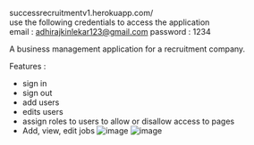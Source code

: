 successrecruitmentv1.herokuapp.com/                                                                                      
use the following credentials to access the application      
email : adhirajkinlekar123@gmail.com
password : 1234


A business management application for a recruitment company.

Features :
- sign in
- sign out
- add users
- edits users
- assign roles to users to allow or disallow access to pages
- Add, view, edit jobs
![image](https://user-images.githubusercontent.com/59998213/139588737-00af0f04-e62a-499d-b812-7ef4e3521baf.png)
![image](https://user-images.githubusercontent.com/59998213/139588780-820d05ce-f010-4e33-bb00-807fb4ab0576.png)
